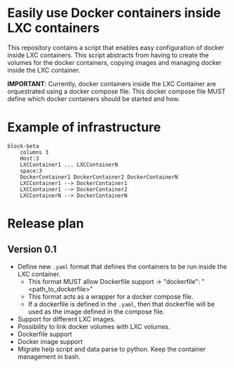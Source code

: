 # Easily use Docker containers inside LXC containers

This repository contains a script that enables easy configuration of docker inside LXC containers. This script abstracts from having to create the volumes for the docker containers, copying images and managing docker inside the LXC container.

**IMPORTANT**: Currently, docker containers inside the LXC Container are orquestrated using a docker compose file. This docker compose file MUST define which docker containers should be started and how. 

# Example of infrastructure

```mermaid
block-beta
    columns 3
    Host:3
    LXCContainer1 ... LXCContainerN
    space:3
    DockerContainer1 DockerContainer2 DockerContainerN
    LXCContainer1 --> DockerContainer1
    LXCContainer1 --> DockerContainer2
    LXCContainerN --> DockerContainerN
```

# Release plan

## Version 0.1
- Define new `.yaml` format that defines the containers to be run inside the LXC container.
  - This format MUST allow Dockerfile support -> "dockerfile": "<path_to_dockerfile>"
  - This format acts as a wrapper for a docker compose file. 
  - If a dockerfile is defined in the `.yaml`, then that dockerfile will be used as the image defined in the compose file.
- Support for different LXC images.
- Possibility to link docker volumes with LXC volumes.
- Dockerfile support
- Docker image support
- Migrate help script and data parse to python. Keep the container management in bash.
